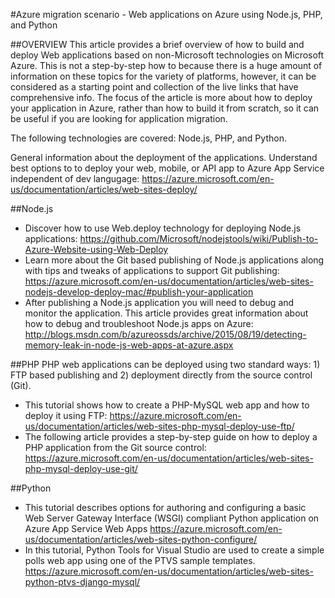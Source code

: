 #Azure migration scenario - Web applications on Azure using Node.js, PHP, and Python

##OVERVIEW
This article provides a brief overview of how to build and deploy Web applications based on non-Microsoft technologies on Microsoft Azure. This is not a step-by-step how to because there is a huge amount of information on these topics for the variety of platforms, however, it can be considered as a starting point and collection of the live links that have comprehensive info. The focus of the article is more about how to deploy your application in Azure, rather than how to build it from scratch, so it can be useful if you are looking for application migration.

The following technologies are covered: Node.js, PHP, and Python. 

General information about the deployment of the applications. 
Understand best options to to deploy your web, mobile, or API app to Azure App Service independent of dev langugage: https://azure.microsoft.com/en-us/documentation/articles/web-sites-deploy/

##Node.js 
-	Discover how to use Web.deploy technology for deploying Node.js applications: https://github.com/Microsoft/nodejstools/wiki/Publish-to-Azure-Website-using-Web-Deploy
-	Learn more about the Git based publishing of Node.js applications along with tips and tweaks of applications to support Git publishing: https://azure.microsoft.com/en-us/documentation/articles/web-sites-nodejs-develop-deploy-mac/#publish-your-application
-	After publishing a Node.js application you will need to debug and monitor the application. This article provides great information about how to debug and troubleshoot Node.js apps on Azure: http://blogs.msdn.com/b/azureossds/archive/2015/08/19/detecting-memory-leak-in-node-js-web-apps-at-azure.aspx

##PHP
PHP web applications can be deployed using two standard ways: 1) FTP based publishing and 2) deployment directly from the source control (Git).  
-	This tutorial shows how to create a PHP-MySQL web app and how to deploy it using FTP: https://azure.microsoft.com/en-us/documentation/articles/web-sites-php-mysql-deploy-use-ftp/
-	The following article provides a step-by-step guide on how to deploy a PHP application from the Git source control: https://azure.microsoft.com/en-us/documentation/articles/web-sites-php-mysql-deploy-use-git/


##Python
-	This tutorial describes options for authoring and configuring a basic Web Server Gateway Interface (WSGI) compliant Python application on Azure App Service Web Apps https://azure.microsoft.com/en-us/documentation/articles/web-sites-python-configure/
-	In this tutorial, Python Tools for Visual Studio are used to create a simple polls web app using one of the PTVS sample templates. https://azure.microsoft.com/en-us/documentation/articles/web-sites-python-ptvs-django-mysql/
